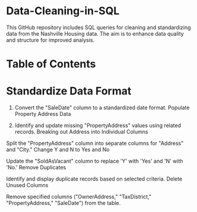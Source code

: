 # Data-Cleaning-in-SQL

This GitHub repository includes SQL queries for cleaning and standardizing data from the Nashville Housing data. The aim is to enhance data quality and structure for improved analysis.

# Table of Contents
# Standardize Data Format

1. Convert the "SaleDate" column to a standardized date format.
Populate Property Address Data

2. Identify and update missing "PropertyAddress" values using related records.
Breaking out Address into Individual Columns

Split the "PropertyAddress" column into separate columns for "Address" and "City."
Change Y and N to Yes and No

Update the "SoldAsVacant" column to replace 'Y' with 'Yes' and 'N' with 'No.'
Remove Duplicates

Identify and display duplicate records based on selected criteria.
Delete Unused Columns

Remove specified columns ("OwnerAddress," "TaxDistrict," "PropertyAddress," "SaleDate") from the table.
